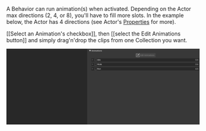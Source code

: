 A Behavior can run animation(s) when activated. Depending on the Actor max directions (2, 4, or 8), you'll have to fill more slots. In the example below, the Actor has 4 directions (see Actor's [Properties](./../../../../data_management/properties.md) for more).

[[Select an Animation's checkbox]], then [[select the Edit Animations button]] and simply drag'n'drop the clips from one Collection you want.

![assign_anim.gif](./../../../../../../../../media/user_manual/game_mecanics/behaviors/asssign_anim/assign_anim.gif.gif)